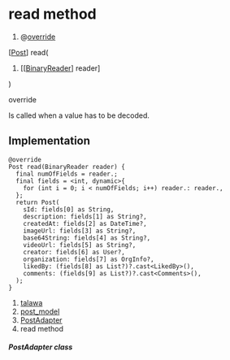 
<div>

# read method

</div>


<div>

1.  @[override](https://api.flutter.dev/flutter/dart-core/override-constant.html)

</div>

[[Post](../../models_post_post_model/Post-class.md)]
read(

1.  [[[BinaryReader](https://pub.dev/documentation/hive/2.2.3/hive/BinaryReader-class.md)]
    reader]

)


override




Is called when a value has to be decoded.



## Implementation

``` language-dart
@override
Post read(BinaryReader reader) {
  final numOfFields = reader.;
  final fields = <int, dynamic>{
    for (int i = 0; i < numOfFields; i++) reader.: reader.,
  };
  return Post(
    sId: fields[0] as String,
    description: fields[1] as String?,
    createdAt: fields[2] as DateTime?,
    imageUrl: fields[3] as String?,
    base64String: fields[4] as String?,
    videoUrl: fields[5] as String?,
    creator: fields[6] as User?,
    organization: fields[7] as OrgInfo?,
    likedBy: (fields[8] as List?)?.cast<LikedBy>(),
    comments: (fields[9] as List?)?.cast<Comments>(),
  );
}
```







1.  [talawa](../../index.md)
2.  [post_model](../../models_post_post_model/)
3.  [PostAdapter](../../models_post_post_model/PostAdapter-class.md)
4.  read method

##### PostAdapter class








